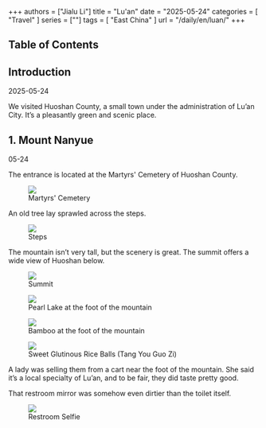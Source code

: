 +++
authors = ["Jialu Li"]
title = "Lu'an"
date = "2025-05-24"
categories = [
    "Travel"
]
series = [""]
tags = [
    "East China"
]
url = "/daily/en/luan/"
+++
<!DOCTYPE html>
<html lang="en">
<head>
    <meta charset="UTF-8">
    <meta name="viewport" content="width=device-width, initial-scale=1.0">
    <link rel="stylesheet" href="/assets/css/styles.css">
    <script src="/assets/js/toc.js"></script>    
</head>
<body>
    <article>
        <nav>
            <h2>Table of Contents</h2>
            <ul id="toc">
                <!-- Table of contents will be dynamically generated here -->
            </ul>
        </nav>
        <section>
            <h2>Introduction</h2>
            <p>2025-05-24</p>
            <p>We visited Huoshan County, a small town under the administration of Lu’an City. It’s a pleasantly green and scenic place.</p>
        </section>
        <section>
            <h2>1. Mount Nanyue</h2>
            <p>05-24 <i class="fas fa-sun"></i></p>
            <p>The entrance is located at the Martyrs' Cemetery of Huoshan County.</p>
            <div class="container">
                <div class="image">
                    <figure>
                        <a data-fancybox="gallery" href="https://cdn.heirenlop.com/daily-record/luan7.png">
    <img src="https://cdn.heirenlop.com/daily-record/luan7.png" loading="lazy">
</a>
                        <figcaption>Martyrs' Cemetery</figcaption>
                    </figure>
                </div>
            </div>
            <div class="container">
                <div class="text">
                    <p>An old tree lay sprawled across the steps.</p>
                </div>
                <div class="image">
                    <figure>
                        <a data-fancybox="gallery" href="https://cdn.heirenlop.com/daily-record/luan6.png">
    <img src="https://cdn.heirenlop.com/daily-record/luan6.png" loading="lazy">
</a>
                        <figcaption>Steps</figcaption>
                    </figure>
                </div>
            </div>
            <p>The mountain isn’t very tall, but the scenery is great. The summit offers a wide view of Huoshan below.</p>
            <div class="container">
                <div class="image">
                    <figure>
                        <a data-fancybox="gallery" href="https://cdn.heirenlop.com/daily-record/luan4.png">
    <img src="https://cdn.heirenlop.com/daily-record/luan4.png" loading="lazy">
</a>
                        <figcaption>Summit</figcaption>
                    </figure>
                </div>
            </div>
            <div class="container">
                <div class="image">
                    <figure>
                        <a data-fancybox="gallery" href="https://cdn.heirenlop.com/daily-record/luan3.png">
    <img src="https://cdn.heirenlop.com/daily-record/luan3.png" loading="lazy">
</a>
                        <figcaption>Pearl Lake at the foot of the mountain</figcaption>
                    </figure>
                </div>
            </div>
            <div class="container">
                <div class="image">
                    <figure>
                        <a data-fancybox="gallery" href="https://cdn.heirenlop.com/daily-record/luan2.png">
    <img src="https://cdn.heirenlop.com/daily-record/luan2.png" loading="lazy">
</a>
                        <figcaption>Bamboo at the foot of the mountain</figcaption>
                    </figure>
                </div>
            </div>
            <div class="container">
                <div class="image">
                    <figure>
                        <a data-fancybox="gallery" href="https://cdn.heirenlop.com/daily-record/luan1.png">
    <img src="https://cdn.heirenlop.com/daily-record/luan1.png" loading="lazy">
</a>
                        <figcaption>Sweet Glutinous Rice Balls (Tang You Guo Zi)</figcaption>
                    </figure>
                </div>
                <div class="text">
                    <p>A lady was selling them from a cart near the foot of the mountain. She said it’s a local specialty of Lu’an, and to be fair, they did taste pretty good.</p>
                </div>
            </div>
            <div class="container">
                <div class="text">
                    <p>That restroom mirror was somehow even dirtier than the toilet itself.</p>
                </div>
                <div class="image">
                    <figure>
                        <a data-fancybox="gallery" href="https://cdn.heirenlop.com/daily-record/luan5.png">
    <img src="https://cdn.heirenlop.com/daily-record/luan5.png" loading="lazy">
</a>
                        <figcaption>Restroom Selfie</figcaption>
                    </figure>
                </div>
            </div>
        </section>
    </article>
</body>
</html>
